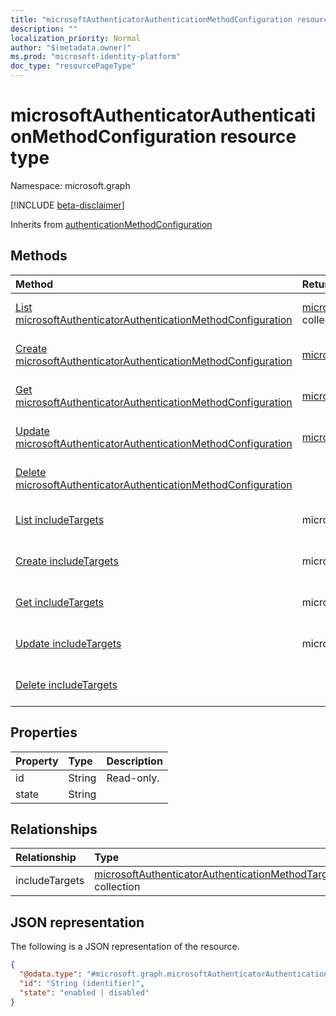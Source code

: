 ```yaml
---
title: "microsoftAuthenticatorAuthenticationMethodConfiguration resource type"
description: ""
localization_priority: Normal
author: "$(metadata.owner)"
ms.prod: "microsoft-identity-platform"
doc_type: "resourcePageType"
---
```


# microsoftAuthenticatorAuthenticationMethodConfiguration resource type

Namespace: microsoft.graph

[!INCLUDE [beta-disclaimer](../../includes/beta-disclaimer.md)]

Inherits from [authenticationMethodConfiguration](authenticationmethodconfiguration.md)

## Methods

| Method                                                                                                                                     | Return Type                                                                                                                      | Description                                                                                                  |
| :----------------------------------------------------------------------------------------------------------------------------------------- | :------------------------------------------------------------------------------------------------------------------------------- | :----------------------------------------------------------------------------------------------------------- |
| [List microsoftAuthenticatorAuthenticationMethodConfiguration](../api/microsoftauthenticatorauthenticationmethodconfiguration-list.md)     | [microsoftAuthenticatorAuthenticationMethodConfiguration](microsoftAuthenticatorAuthenticationMethodConfiguration.md) collection | List properties and relationships of a microsoftAuthenticatorAuthenticationMethodConfiguration object.       |
| [Create microsoftAuthenticatorAuthenticationMethodConfiguration](../api/microsoftauthenticatorauthenticationmethodconfiguration-create.md) | [microsoftAuthenticatorAuthenticationMethodConfiguration](microsoftAuthenticatorAuthenticationMethodConfiguration.md)            | Create a new microsoftAuthenticatorAuthenticationMethodConfiguration object.                                 |
| [Get microsoftAuthenticatorAuthenticationMethodConfiguration](../api/microsoftauthenticatorauthenticationmethodconfiguration-get.md)       | [microsoftAuthenticatorAuthenticationMethodConfiguration](microsoftAuthenticatorAuthenticationMethodConfiguration.md)            | Read properties and relationships of a microsoftAuthenticatorAuthenticationMethodConfiguration object.       |
| [Update microsoftAuthenticatorAuthenticationMethodConfiguration](../api/microsoftauthenticatorauthenticationmethodconfiguration-update.md) | [microsoftAuthenticatorAuthenticationMethodConfiguration](microsoftAuthenticatorAuthenticationMethodConfiguration.md)            | Update the properties of a microsoftAuthenticatorAuthenticationMethodConfiguration object.                   |
| [Delete microsoftAuthenticatorAuthenticationMethodConfiguration](../api/microsoftauthenticatorauthenticationmethodconfiguration-delete.md) |                                                                                                                                  | Delete a microsoftAuthenticatorAuthenticationMethodConfiguration object.                                     |
| [List includeTargets](../api/microsoftauthenticatorauthenticationmethodconfiguration-list-includetargets.md)                               | microsoftAuthenticatorAuthenticationMethodTarget                                                                                 | Get the microsoftAuthenticatorAuthenticationMethodTarget objects from an includeTargets navigation property. |
| [Create includeTargets](../api/microsoftauthenticatorauthenticationmethodconfiguration-post-includetargets.md)                             | microsoftAuthenticatorAuthenticationMethodTarget                                                                                 | Create a new microsoftAuthenticatorAuthenticationMethodTarget object.                                        |
| [Get includeTargets](../api/microsoftauthenticatorauthenticationmethodconfiguration-get-includetargets.md)                                 | microsoftAuthenticatorAuthenticationMethodTarget                                                                                 | Read the properties and relationships of a microsoftAuthenticatorAuthenticationMethodTarget object.          |
| [Update includeTargets](../api/microsoftauthenticatorauthenticationmethodconfiguration-update-includetargets.md)                           | microsoftAuthenticatorAuthenticationMethodTarget                                                                                 | Update the properties of a microsoftAuthenticatorAuthenticationMethodTarget object.                          |
| [Delete includeTargets](../api/microsoftauthenticatorauthenticationmethodconfiguration-delete-includetargets.md)                           |                                                                                                                                  | Delete a microsoftAuthenticatorAuthenticationMethodTarget object.                                            |

## Properties

| Property | Type   | Description |
| :------- | :----- | :---------- |
| id       | String | Read-only.  |
| state    | String |             |

## Relationships

| Relationship   | Type                                                                                                                            | Description |
| :------------- | :------------------------------------------------------------------------------------------------------------------------------ | :---------- |
| includeTargets | [microsoftAuthenticatorAuthenticationMethodTarget](../resources/microsoftauthenticatorauthenticationmethodtarget.md) collection |             |

## JSON representation

The following is a JSON representation of the resource.

<!-- {
  "blockType": "resource",
  "keyProperty": "id",
  "@odata.type": "microsoft.graph.microsoftAuthenticatorAuthenticationMethodConfiguration",
  "baseType": "microsoft.graph.authenticationMethodConfiguration",
  "openType": False
}
-->

```json
{
  "@odata.type": "#microsoft.graph.microsoftAuthenticatorAuthenticationMethodConfiguration",
  "id": "String (identifier)",
  "state": "enabled | disabled"
}
```

